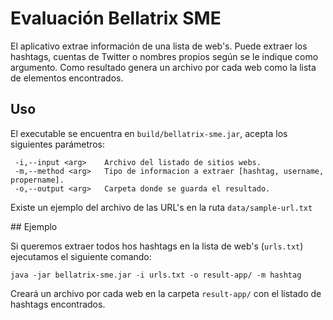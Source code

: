 # Evaluación Bellatrix SME
El aplicativo extrae información de una lista de web's. Puede extraer los hashtags, cuentas de Twitter o nombres propios según se le indique como argumento. Como resultado genera un archivo por cada web como la lista de elementos encontrados.

## Uso

El executable se encuentra en ```build/bellatrix-sme.jar```, acepta los siguientes parámetros:

```
 -i,--input <arg>    Archivo del listado de sitios webs.
 -m,--method <arg>   Tipo de informacion a extraer [hashtag, username, propername].
 -o,--output <arg>   Carpeta donde se guarda el resultado.
```

Existe un ejemplo del archivo de las URL's en la ruta ```data/sample-url.txt```

## Ejemplo

Si queremos extraer todos hos hashtags en la lista de web's (```urls.txt```) ejecutamos el siguiente comando:

```
java -jar bellatrix-sme.jar -i urls.txt -o result-app/ -m hashtag
```

Creará un archivo por cada web en la carpeta ```result-app/``` con el listado de hashtags encontrados.
